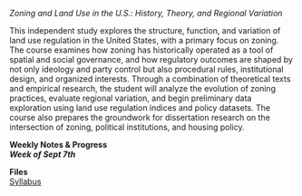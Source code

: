 *Zoning and Land Use in the U.S.: History, Theory, and Regional Variation*

This independent study explores the structure, function, and variation of land use regulation in the United States, with a primary focus on zoning. The course examines how zoning has historically operated as a tool of spatial and social governance, and how regulatory outcomes are shaped by not only ideology and party control but also procedural rules, institutional design, and organized interests. Through a combination of theoretical texts and empirical research, the student will analyze the evolution of zoning practices, evaluate regional variation, and begin preliminary data exploration using land use regulation indices and policy datasets. The course also prepares the groundwork for dissertation research on the intersection of zoning, political institutions, and housing policy.

**Weekly Notes & Progress**
<br/>
***Week of Sept 7th***


**Files**<br/>
[Syllabus](./contents/Independent%20Study%20-%208800%20Wooten.pdf)



